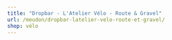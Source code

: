 ```yaml
---
title: "Dropbar - L'Atelier Vélo - Route & Gravel"
url: /meudon/dropbar-latelier-velo-route-et-gravel/
shop: vélo
---
```

